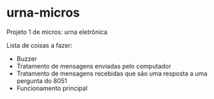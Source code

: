# urna-micros
Projeto 1 de micros: urna eletrônica

Lista de coisas a fazer:

 - Buzzer
 - Tratamento de mensagens enviadas pelo computador
 - Tratamento de mensagens recebidas que são uma resposta a uma pergunta do 8051
 - Funcionamento principal
